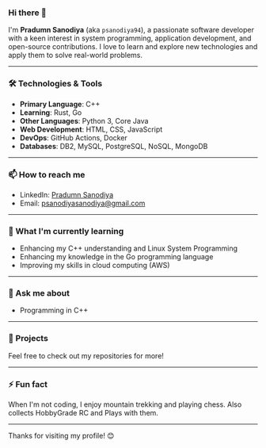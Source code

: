 ### Hi there 👋

I'm **Pradumn Sanodiya** (aka `psanodiya94`), a passionate software developer with a keen interest in system programming, application development, and open-source contributions. I love to learn and explore new technologies and apply them to solve real-world problems.

---

### 🛠️ Technologies & Tools

- **Primary Language**: C++
- **Learning**: Rust, Go
- **Other Languages**: Python 3, Core Java
- **Web Development**: HTML, CSS, JavaScript
- **DevOps**: GitHub Actions, Docker
- **Databases**: DB2, MySQL, PostgreSQL, NoSQL, MongoDB

---

### 📫 How to reach me

- LinkedIn: [Pradumn Sanodiya](https://www.linkedin.com/in/pradumn-sanodiya/)
- Email: psanodiyasanodiya@gmail.com

---

### 🌱 What I'm currently learning

- Enhancing my C++ understanding and Linux System Programming
- Enhancing my knowledge in the Go programming language
- Improving my skills in cloud computing (AWS)

---

### 💬 Ask me about

- Programming in C++

---

### 🔭 Projects

Feel free to check out my repositories for more!

---

### ⚡ Fun fact

When I'm not coding, I enjoy mountain trekking and playing chess.
Also collects HobbyGrade RC and Plays with them.

---

Thanks for visiting my profile! 😊

